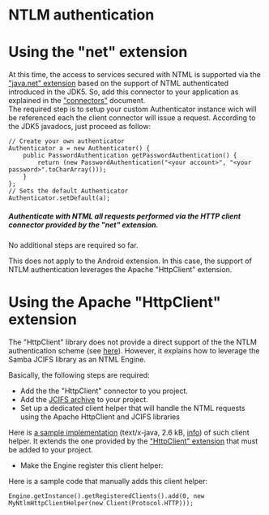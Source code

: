 NTLM authentication
===================

Using the "net" extension
=========================

At this time, the access to services secured with NTML is supported via
the ["java.net"
extension](/learn/guide/2.0#/13-restlet/28-restlet/79-restlet.html "Net extension")
based on the support of NTML authenticated introduced in the JDK5. So,
add this connector to your application as explained in the
["connectors"](/learn/guide/2.0#/13-restlet/27-restlet/325-restlet/37-restlet.html "Connectors")
document.\
 The required step is to setup your custom Authenticator instance wich
will be referenced each the client connector will issue a request.
According to the JDK5 javadocs, just proceed as follow:

    // Create your own authenticator
    Authenticator a = new Authenticator() {
        public PasswordAuthentication getPasswordAuthentication() {
            return (new PasswordAuthentication("<your account>", "<your password>".toCharArray()));
        }
    };
    // Sets the default Authenticator
    Authenticator.setDefault(a);

##### Authenticate with NTML all requests performed via the HTTP client connector provided by the "net" extension.

No additional steps are required so far.

This does not apply to the Android extension. In this case, the support
of NTLM authentication leverages the Apache "HttpClient" extension.

Using the Apache "HttpClient" extension
=======================================

The "HttpClient" library does not provide a direct support of the the
NTLM authentication scheme (see
[here](http://hc.apache.org/httpcomponents-client/ntlm.html)).
However, it explains how to leverage the Samba JCIFS library as an NTML
Engine.

Basically, the following steps are required:

-   Add the the "HttpClient" connector to you project.
-   Add the [JCIFS
    archive](http://jcifs.samba.org/)
    to your project.
-   Set up a dedicated client helper that will handle the NTML requests
    using the Apache HttpClient and JCIFS libraries

Here is [a sample
implementation](/learn/guide/2.0#/363-restlet/version/default/part/AttachmentData/data/MyNtlmHttpClientHelper.java "MyNtlmHttpClientHelper")
(text/x-java, 2.6 kB,
[info](/learn/guide/2.0#/363-restlet.html))
of such client helper. It extends the one provided by the ["HttpClient"
extension](/learn/guide/2.0#/13-restlet/28-restlet/75-restlet.html "Apache HTTP Client extension")
that must be added to your project.

-   Make the Engine register this client helper:

Here is a sample code that manually adds this client helper:

    Engine.getInstance().getRegisteredClients().add(0, new MyNtlmHttpClientHelper(new Client(Protocol.HTTP)));


